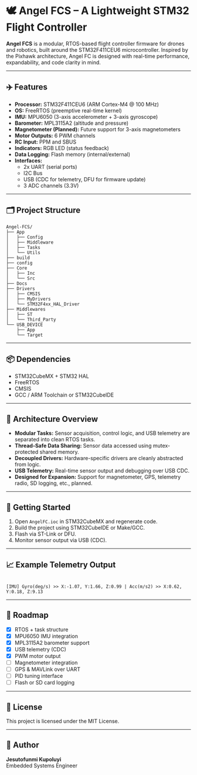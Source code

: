 # 🕊️ Angel FCS – A Lightweight STM32 Flight Controller

**Angel FCS** is a modular, RTOS-based flight controller firmware for drones and robotics, built around the STM32F411CEU6 microcontroller. Inspired by the Pixhawk architecture, Angel FC is designed with real-time performance, expandability, and code clarity in mind.

---

## ✈️ Features

- **Processor:** STM32F411CEU6 (ARM Cortex-M4 @ 100 MHz)
- **OS:** FreeRTOS (preemptive real-time kernel)
- **IMU:** MPU6050 (3-axis accelerometer + 3-axis gyroscope)
- **Barometer:** MPL3115A2 (altitude and pressure)
- **Magnetometer (Planned):** Future support for 3-axis magnetometers
- **Motor Outputs:** 6 PWM channels
- **RC Input:** PPM and SBUS
- **Indicators:** RGB LED (status feedback)
- **Data Logging:** Flash memory (internal/external)
- **Interfaces:**
  - 2x UART (serial ports)
  - I2C Bus
  - USB (CDC for telemetry, DFU for firmware update)
  - 3 ADC channels (3.3V)

---

## 🗂️ Project Structure

```plaintext
Angel-FCS/
├── App
│   ├── Config
│   ├── Middleware
│   ├── Tasks
│   └── Utils
├── build
├── config
├── Core
│   ├── Inc
│   └── Src
├── Docs
├── Drivers
│   ├── CMSIS
│   ├── MyDrivers
│   └── STM32F4xx_HAL_Driver
├── Middlewares
│   ├── ST
│   └── Third_Party
└── USB_DEVICE
    ├── App
    └── Target
```

---

## 📦 Dependencies

- STM32CubeMX + STM32 HAL
- FreeRTOS
- CMSIS
- GCC / ARM Toolchain or STM32CubeIDE

---

## 🧠 Architecture Overview

- **Modular Tasks:** Sensor acquisition, control logic, and USB telemetry are separated into clean RTOS tasks.
- **Thread-Safe Data Sharing:** Sensor data accessed using mutex-protected shared memory.
- **Decoupled Drivers:** Hardware-specific drivers are cleanly abstracted from logic.
- **USB Telemetry:** Real-time sensor output and debugging over USB CDC.
- **Designed for Expansion:** Support for magnetometer, GPS, telemetry radio, SD logging, etc., planned.

---

## 🔧 Getting Started

1. Open `AngelFC.ioc` in STM32CubeMX and regenerate code.
2. Build the project using STM32CubeIDE or Make/GCC.
3. Flash via ST-Link or DFU.
4. Monitor sensor output via USB (CDC).

---

## 📈 Example Telemetry Output
```

[IMU] Gyro(deg/s) >> X:-1.07, Y:1.66, Z:0.99 | Acc(m/s2) >> X:0.62, Y:0.18, Z:9.13
```

---

## 📌 Roadmap

- [x] RTOS + task structure
- [x] MPU6050 IMU integration
- [x] MPL3115A2 barometer support
- [x] USB telemetry (CDC)
- [x] PWM motor output
- [ ] Magnetometer integration
- [ ] GPS & MAVLink over UART
- [ ] PID tuning interface
- [ ] Flash or SD card logging

---


## 📜 License

This project is licensed under the MIT License.

---

## 👤 Author

**Jesutofunmi Kupoluyi**  
Embedded Systems Engineer